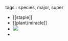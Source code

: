 tags:: species, major, super

- [[staple]]
- [[plant/miracle]]
- ![](https://peach-geographical-bat-397.mypinata.cloud/ipfs/QmYiE16Uf9Hdw4vZ1Uwkwi6mLVKorkwsVGVAkhmb3uqEXd)
-